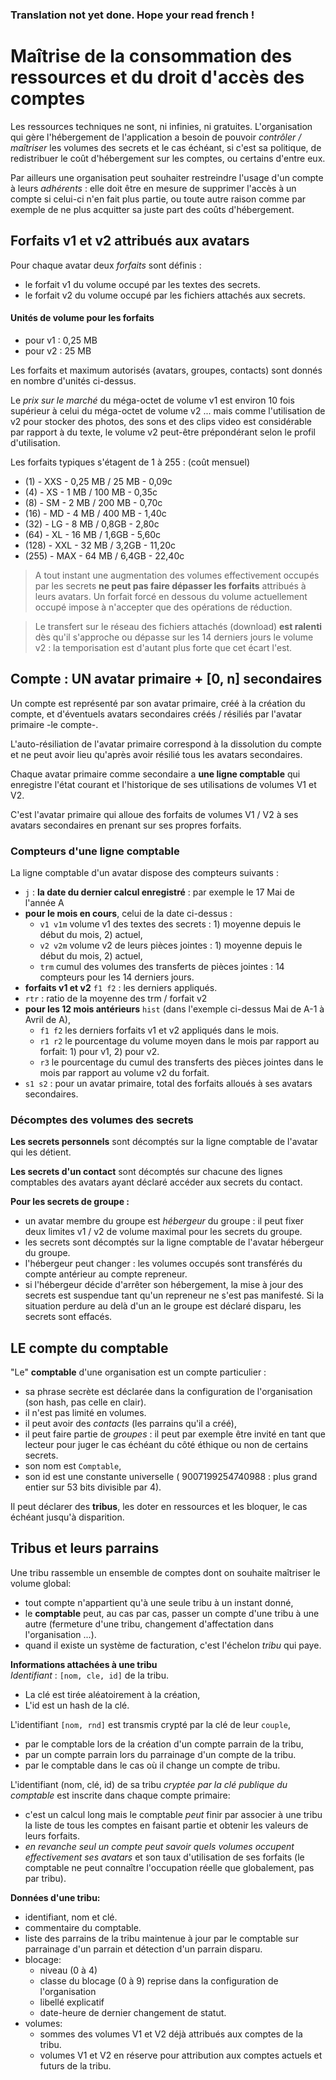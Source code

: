 ### Translation not yet done. Hope your read french !

# Maîtrise de la consommation des ressources et du droit d'accès des comptes
Les ressources techniques ne sont, ni infinies, ni gratuites. L'organisation qui gère l'hébergement de l'application a besoin de pouvoir _contrôler / maîtriser_ les volumes des secrets et le cas échéant, si c'est sa politique, de redistribuer le coût d'hébergement sur les comptes, ou certains d'entre eux.

Par ailleurs une organisation peut souhaiter restreindre l'usage d'un compte à leurs _adhérents_ : elle doit être en mesure de supprimer l'accès à un compte si celui-ci n'en fait plus partie, ou toute autre raison comme par exemple de ne plus acquitter sa juste part des coûts d'hébergement.

## Forfaits v1 et v2 attribués aux avatars
Pour chaque avatar deux _forfaits_ sont définis :
- le forfait v1 du volume occupé par les textes des secrets.
- le forfait v2 du volume occupé par les fichiers attachés aux secrets.

#### Unités de volume pour les forfaits
- pour v1 : 0,25 MB
- pour v2 : 25 MB

Les forfaits et maximum autorisés (avatars, groupes, contacts) sont donnés en nombre d'unités ci-dessus.

Le _prix sur le marché_ du méga-octet de volume v1 est environ 10 fois supérieur à celui du méga-octet de volume v2 ... mais comme l'utilisation de v2 pour stocker des photos, des sons et des clips video est considérable par rapport à du texte, le volume v2 peut-être prépondérant selon le profil d'utilisation.

Les forfaits typiques s'étagent de 1 à 255 : (coût mensuel)
- (1) - XXS - 0,25 MB / 25 MB - 0,09c
- (4) - XS - 1 MB / 100 MB - 0,35c
- (8) - SM - 2 MB / 200 MB - 0,70c
- (16) - MD - 4 MB / 400 MB - 1,40c
- (32) - LG - 8 MB / 0,8GB - 2,80c
- (64) - XL - 16 MB / 1,6GB - 5,60c
- (128) - XXL - 32 MB / 3,2GB - 11,20c
- (255) - MAX - 64 MB / 6,4GB - 22,40c

> A tout instant une augmentation des volumes effectivement occupés par les secrets **ne peut pas faire dépasser les forfaits** attribués à leurs avatars. Un forfait forcé en dessous du volume actuellement occupé impose à n'accepter que des opérations de réduction.

> Le transfert sur le réseau des fichiers attachés (download) **est ralenti** dès qu'il s'approche ou dépasse sur les 14 derniers jours le volume v2 : la temporisation est d'autant plus forte que cet écart l'est.

## Compte : UN avatar primaire + [0, n] secondaires
Un compte est représenté par son avatar primaire, créé à la création du compte, et d'éventuels avatars secondaires créés / résiliés par l'avatar primaire -le compte-.

L'auto-résiliation de l'avatar primaire correspond à la dissolution du compte et ne peut avoir lieu qu'après avoir résilié tous les avatars secondaires.

Chaque avatar primaire comme secondaire a **une ligne comptable** qui enregistre l'état courant et l'historique de ses utilisations de volumes V1 et V2.

C'est l'avatar primaire qui alloue des forfaits de volumes V1 / V2 à ses avatars secondaires en prenant sur ses propres forfaits.

### Compteurs d'une ligne comptable
La ligne comptable d'un avatar dispose des compteurs suivants :
- `j` : **la date du dernier calcul enregistré** : par exemple le 17 Mai de l'année A
- **pour le mois en cours**, celui de la date ci-dessus :
  - `v1 v1m` volume v1 des textes des secrets : 1) moyenne depuis le début du mois, 2) actuel, 
  - `v2 v2m` volume v2 de leurs pièces jointes : 1) moyenne depuis le début du mois, 2) actuel, 
  - `trm` cumul des volumes des transferts de pièces jointes : 14 compteurs pour les 14 derniers jours.
- **forfaits v1 et v2** `f1 f2` : les derniers appliqués.
- `rtr` : ratio de la moyenne des trm / forfait v2
- **pour les 12 mois antérieurs** `hist` (dans l'exemple ci-dessus Mai de A-1 à Avril de A),
  - `f1 f2` les derniers forfaits v1 et v2 appliqués dans le mois.
  - `r1 r2` le pourcentage du volume moyen dans le mois par rapport au forfait: 1) pour v1, 2) pour v2.
  - `r3` le pourcentage du cumul des transferts des pièces jointes dans le mois par rapport au volume v2 du forfait.
- `s1 s2` : pour un avatar primaire, total des forfaits alloués à ses avatars secondaires.

### Décomptes des volumes des secrets
**Les secrets personnels** sont décomptés sur la ligne comptable de l'avatar qui les détient.

**Les secrets d'un contact** sont décomptés sur chacune des lignes comptables des avatars ayant déclaré accéder aux secrets du contact.

**Pour les secrets de groupe :**
- un avatar membre du groupe est _hébergeur_ du groupe : il peut fixer deux limites v1 / v2 de volume maximal pour les secrets du groupe.
- les secrets sont décomptés sur la ligne comptable de l'avatar hébergeur du groupe.
- l'hébergeur peut changer : les volumes occupés sont transférés du compte antérieur au compte repreneur.
- si l'hébergeur décide d'arrêter son hébergement, la mise à jour des secrets est suspendue tant qu'un repreneur ne s'est pas manifesté. Si la situation perdure au delà d'un an le groupe est déclaré disparu, les secrets sont effacés.

## LE compte du comptable
"Le" **comptable** d'une organisation est un compte particulier :
- sa phrase secrète est déclarée dans la configuration de l'organisation (son hash, pas celle en clair).
- il n'est pas limité en volumes.
- il peut avoir des _contacts_ (les parrains qu'il a créé),
- il peut faire partie de _groupes_ : il peut par exemple être invité en tant que lecteur pour juger le cas échéant du côté éthique ou non de certains secrets.
- son nom est `Comptable`,
- son id est une constante universelle ( 9007199254740988 : plus grand entier sur 53 bits divisible par 4).

Il peut déclarer des **tribus**, les doter en ressources et les bloquer, le cas échéant jusqu'à disparition.

## Tribus et leurs parrains
Une tribu rassemble un ensemble de comptes dont on souhaite maîtriser le volume global:
- tout compte n'appartient qu'à une seule tribu à un instant donné,
- le **comptable** peut, au cas par cas, passer un compte d'une tribu à une autre (fermeture d'une tribu, changement d'affectation dans l'organisation ...). 
- quand il existe un système de facturation, c'est l'échelon _tribu_ qui paye.

**Informations attachées à une tribu**  
_Identifiant_ : `[nom, cle, id]` de la tribu.
- La clé est tirée aléatoirement à la création,
- L'id est un hash de la clé.

L'identifiant `[nom, rnd]` est transmis crypté par la clé de leur `couple`,
- par le comptable lors de la création d'un compte parrain de la tribu,
- par un compte parrain lors du parrainage d'un compte de la tribu.
- par le comptable dans le cas où il change un compte de tribu.

L'identifiant (nom, clé, id) de sa tribu _cryptée par la clé publique du comptable_ est inscrite dans chaque compte primaire:
- c'est un calcul long mais le comptable _peut_ finir par associer à une tribu la liste de tous les comptes en faisant partie et obtenir les valeurs de leurs forfaits.
- _en revanche seul un compte peut savoir quels volumes occupent effectivement ses avatars_ et son taux d'utilisation de ses forfaits (le comptable ne peut connaître l'occupation réelle que globalement, pas par tribu).

**Données d'une tribu:**
- identifiant, nom et clé.
- commentaire du comptable.
- liste des parrains de la tribu maintenue à jour par le comptable sur parrainage d'un parrain et détection d'un parrain disparu.
- blocage:
  - niveau (0 à 4)
  - classe du blocage (0 à 9) reprise dans la configuration de l'organisation
  - libellé explicatif
  - date-heure de dernier changement de statut.
- volumes:
  - sommes des volumes V1 et V2 déjà attribués aux comptes de la tribu.
  - volumes V1 et V2 en réserve pour attribution aux comptes actuels et futurs de la tribu.
